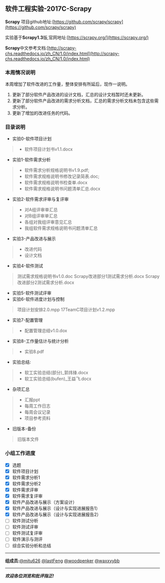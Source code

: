 软件工程实验-2017C-Scrapy
---
**Scrapy** 项目github地址:[https://github.com/scrapy/scrapy](https://github.com/scrapy/scrapy)

实验基于**Scrapy1.3**版,官网地址:[https://scrapy.org/](https://scrapy.org/)

**Scrapy**中文参考文档:[http://scrapy-chs.readthedocs.io/zh_CN/1.0/index.html](http://scrapy-chs.readthedocs.io/zh_CN/1.0/index.html)

### 本周情况说明
 本周增加了软件改进的工作量，整体安排有所延后，现作一说明。

 1. 更新了部分软件产品改进的设计文档，汇总的设计文档暂时还未更新。
 2. 更新了部分软件产品改进的需求分析文档，汇总的需求分析文档未包含这些需求分析。
 3. 更新了增加的改进任务的代码。
### 目录说明
- 实验0-软件项目计划
> - 软件项目计划书v1.1.docx
- 实验1-软件需求分析
> - 软件需求分析规格说明书v1.9.pdf;
> - 软件需求规格说明书修改记录简表.doc;
> - 软件需求规格说明书检查单.docx
> - 软件需求规格说明书问题清单汇总.docx
- 实验2-软件需求评审与复评审
> - 对A组评审单汇总
> - 对B组评审单汇总
> - 各组对我组评审意见汇总
> - 我组软件需求规格说明书问题清单汇总
- 实验3-产品改进与展示
> - 改进代码
> - 设计文档
- 实验4-软件测试
> 测试需求规格说明书v1.0.doc
> Scrapy改进部分1测试需求分析.docx
> Scrapy改进部分2测试需求分析.docx
- 实验5-软件测试评审
- 实验6-软件进度计划与控制
> 项目计划安排2.0.mpp
> 17TeamC项目计划v1.2.mpp
- 实验7-配置管理
> - 配置管理总结v1.0.dox
- 实验8-工作量估计与统计分析
>- 实验8.pdf
- 实验总结:
>- 软工实验总结(部分)_郭炜锋.docx
>- 软工实验总结(bufen)_王益飞.docx
- 杂项汇总
>- 汇报ppt
>- 每周工作日志
>- 每周会议记录
>- 项目参考资料
- 旧版本-备份
> 旧版本文件
### 小组工作进度
- [x] 选题
- [x] 软件项目计划
- [x] 软件需求分析1 
- [x] 软件需求分析2
- [x] 软件需求评审
- [x] 软件需求复评审
- [x] 软件产品改进与展示（方案设计）
- [x] 软件产品改进与展示（设计与实现进展报告1）
- [x] 软件产品改进与展示（设计与实现进展报告2）
- [ ] 软件测试分析
- [ ] 软件测试评审
- [ ] 软件测试复评审
- [ ] 软件演示与测评
- [ ] 综合实验分析和总结
___
**组成员:**[@mitu626](https://github.com/mitu626) [@lastFeng](https://github.com/lastFeng) [@woodpenker](https://github.com/woodpenker) [@waxxyybb](https://github.com/waxxyybb)

___
***欢迎各位浏览和批评指正!***
